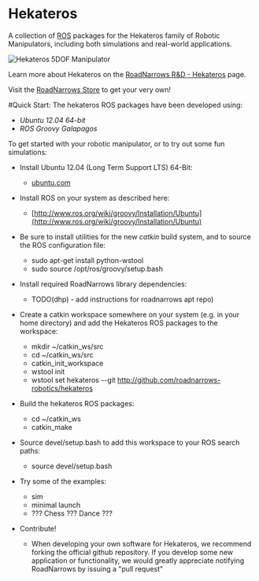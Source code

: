 Hekateros
=============

A collection of [ROS](http://ros.org) packages for the Hekateros family of Robotic Manipulators, including both simulations and real-world applications.

![Hekateros 5DOF Manipulator](http://www.roadnarrows.com/r-and-d/Hekateros/img/Hek_Reflect.png)

Learn more about Hekateros on the [RoadNarrows R&D - Hekateros](http://roadnarrows.com/r-and-d/Hekateros/) page.

Visit the [RoadNarrows Store](http://www.roadnarrows-store.com/hekateros-arm.html) to get your very own!

#Quick Start:
The hekateros ROS packages have been developed using:
 * _Ubuntu 12.04 64-bit_
 * _ROS Groovy Galapagos_ 

To get started with your robotic manipulator, or to try out some fun simulations:

* Install Ubuntu 12.04 (Long Term Support LTS) 64-Bit:
  * [ubuntu.com](http://www.ubuntu.com/download/desktop)

* Install ROS on your system as described here: 
  * [http://www.ros.org/wiki/groovy/Installation/Ubuntu](http://www.ros.org/wiki/groovy/Installation/Ubuntu)

* Be sure to install utilities for the new _catkin_ build system, and to source the ROS configuration file:
  * sudo apt-get install python-wstool
  * sudo source /opt/ros/groovy/setup.bash

* Install required RoadNarrows library dependencies:
  * TODO(dhp) - add instructions for roadnarrows apt repo)

* Create a catkin workspace somewhere on your system (e.g. in your home directory) and add the Hekateros ROS packages to the workspace:
  * mkdir ~/catkin_ws/src
  * cd ~/catkin_ws/src
  * catkin_init_workspace
  * wstool init
  * wstool set hekateros --git http://github.com/roadnarrows-robotics/hekateros

* Build the hekateros ROS packages:
  * cd ~/catkin_ws
  * catkin_make

* Source devel/setup.bash to add this workspace to your ROS search paths:
  * source devel/setup.bash

* Try some of the examples:
  * sim
  * minimal launch
  * ??? Chess ??? Dance ???

* Contribute!
  * When developing your own software for Hekateros, we recommend forking the official github repository. If you develop some new application or functionality, we would greatly appreciate notifying RoadNarrows by issuing a "pull request"



